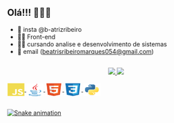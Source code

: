 ## Olá!!! 🤎🤎🤎
- 🤎 insta @b-atrizribeiro
- 👩‍💻 Front-end
- 👩‍💻 cursando analise e desenvolvimento de sistemas
- 💌 email (beatrisribeiromarques054@gmail.com)

##
<div align="center">
  <a href="https://github.com/b-atrizribeiro">
  <img height="180em" src="https://github-readme-stats.vercel.app/api?username=b-atrizribeiro&show_icons=true&theme=dark&include_all_commits=true&count_private=true"/>
  <img height="180em" src="https://github-readme-stats.vercel.app/api/top-langs/?username=b-atrizribeiro&layout=compact&langs_count=7&theme=dark"/>
</div>
  
  <div style="display: inline_block"><br>
  <img align="center" alt="bea-Js" height="30" width="40" src="https://raw.githubusercontent.com/devicons/devicon/master/icons/javascript/javascript-plain.svg">
  <img align="center" alt="bea-java" height="30" width="40" src="https://raw.githubusercontent.com/devicons/devicon/master/icons/java/java-original.svg">
  <img align="center" alt="bea-HTML" height="30" width="40" src="https://raw.githubusercontent.com/devicons/devicon/master/icons/html5/html5-original.svg">
  <img align="center" alt="bea-CSS" height="30" width="40" src="https://raw.githubusercontent.com/devicons/devicon/master/icons/css3/css3-original.svg">
  <img align="center" alt="bea-Python" height="30" width="40" src="https://raw.githubusercontent.com/devicons/devicon/master/icons/python/python-original.svg">
</div>
     
##
 ![Snake animation](https://github.com/b-atrizribeiro/b-atrizribeiro/blob/output/github-contribution-grid-snake.svg)
  
